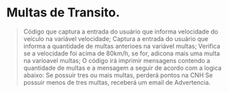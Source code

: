 # Multas de Transito.

> Código que captura a entrada do usuário que informa velocidade do veículo na variável velocidade;
> Captura a entrada do usuário que informa a quantidade de multas anterioes na variável multas;
> Verifica se a velocidade foi acima de 80km/h, se for, adicona mais uma multa na varioavel multas;
> O código irá imprimir mensagens contendo a quantidade de multas e a mensagem a seguir de acordo com a logica abaixo:
> Se possuir tres ou mais multas, perderá pontos na CNH
> Se possuir menos de tres multas, receberá um email de Advertencia.

